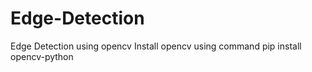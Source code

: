# Edge-Detection
Edge Detection using opencv
Install opencv using command pip install opencv-python

